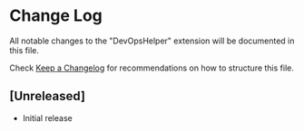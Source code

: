 # Change Log

All notable changes to the "DevOpsHelper" extension will be documented in this file.

Check [Keep a Changelog](http://keepachangelog.com/) for recommendations on how to structure this file.

## [Unreleased]

- Initial release